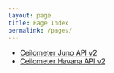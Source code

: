 ```yaml
---
layout: page
title: Page Index
permalink: /pages/
---
```


* [Ceilometer Juno API v2](../assets/doc/ceilometer-juno-api-v2/)
* [Ceilometer Havana API v2](../assets/doc/ceilometer-havana-api-v2.html)

